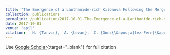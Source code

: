 ```yaml
---
title: "The Emergence of a Lanthanide-rich Kilonova Following the Merger of Two Neutron Stars"
collection: publications
permalink: /publication/2017-10-01-The-Emergence-of-a-Lanthanide-rich-Kilonova-Following-the-Merger-of-Two-Neutron-Stars
date: 2017-10-01
venue: 'apjl'
citation: ' N. {Tanvir},  A. {Levan},  C. {Gonz{\&apos;a}lez-Fern{\&apos;a}ndez},  O. {Korobkin},  I. {Mandel},  S. {Rosswog},  J. {Hjorth},  P. {D&apos;Avanzo},  A. {Fruchter},  C. {Fryer},  T. {Kangas},  B. {Milvang-Jensen},  S. {Rosetti},  D. {Steeghs},  R. {Wollaeger},  Z. {Cano},  C. {Copperwheat},  S. {Covino},  V. {D&apos;Elia},  A. {de Ugarte Postigo},  P. {Evans},  W. {Even},  S. {Fairhurst},  R. {Figuera Jaimes},  C. {Fontes},  Y. {Fujii},  J. {Fynbo},  B. {Gompertz},  J. {Greiner},  G. {Hodosan},  M. {Irwin},  P. {Jakobsson},  U. {J{\o}rgensen},  D. {Kann},  J. {Lyman},  D. {Malesani},  R. {McMahon},  A. {Melandri},  P. {O&apos;Brien},  J. {Osborne},  E. {Palazzi},  D. {Perley},  E. {Pian},  S. {Piranomonte},  M. {Rabus},  E. {Rol},  A. {Rowlinson},  S. {Schulze},  P. {Sutton},  C. {Th{\&quot;o}ne},  K. {Ulaczyk},  D. {Watson},  K. {Wiersema},  R. {Wijers}, &quot;The Emergence of a Lanthanide-rich Kilonova Following the Merger of Two Neutron Stars.&quot; apjl, 2017.'
---
```

Use [Google Scholar](https://scholar.google.com/scholar?q=The+Emergence+of+a+Lanthanide+rich+Kilonova+Following+the+Merger+of+Two+Neutron+Stars){:target="_blank"} for full citation